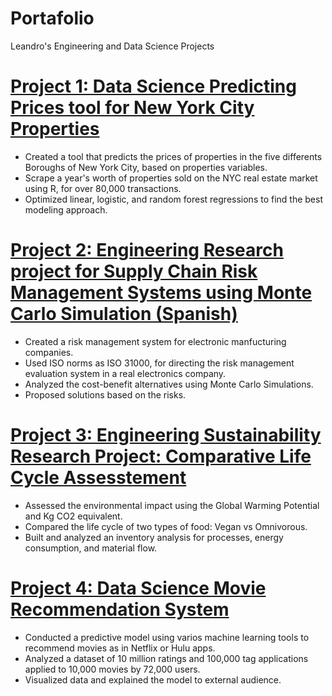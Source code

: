 # Portafolio
Leandro's Engineering and Data Science Projects

# [Project 1: Data Science Predicting Prices tool for New York City Properties](https://drive.google.com/drive/folders/1T3qrwWRKGSIzSPVC1OVmCB14D1uqbS3N?usp=sharing)
* Created a tool that predicts the prices of properties in the five differents Boroughs of New York City, based on properties variables.
* Scrape a year's worth of properties sold on the NYC real estate market using R, for over 80,000 transactions.
* Optimized linear, logistic, and random forest regressions to find the best modeling approach.

# [Project 2: Engineering Research project for Supply Chain Risk Management Systems using Monte Carlo Simulation (Spanish)](https://drive.google.com/drive/folders/1UjHlhK7ARhKaXYqlQqyKLp-PuxKHhrB-?usp=sharing)
* Created a risk management system for electronic manfucturing companies.
* Used ISO norms as ISO 31000, for directing the risk management evaluation system in a real electronics company.
* Analyzed the cost-benefit alternatives using Monte Carlo Simulations.
* Proposed solutions based on the risks.

# [Project 3: Engineering Sustainability Research Project: Comparative Life Cycle Assesstement](https://drive.google.com/file/d/126itl2Af-ikFVASQvrBbq50Hs3cdmKiO/view?usp=sharing)
* Assessed the environmental impact using the Global Warming Potential and Kg CO2 equivalent.
* Compared the life cycle of two types of food: Vegan vs Omnivorous.
* Built and analyzed an inventory analysis for processes, energy consumption, and material flow.

# [Project 4: Data Science Movie Recommendation System](https://drive.google.com/file/d/19U_1FaPJu2lm_htkqgUEK8xyfAcWpmh9/view?usp=sharing)
* Conducted a predictive model using varios machine learning tools to recommend movies as in Netflix or Hulu apps.
* Analyzed a dataset of 10 million ratings and 100,000 tag applications applied to 10,000 movies by 72,000 users.
* Visualized data and explained the model to external audience.
